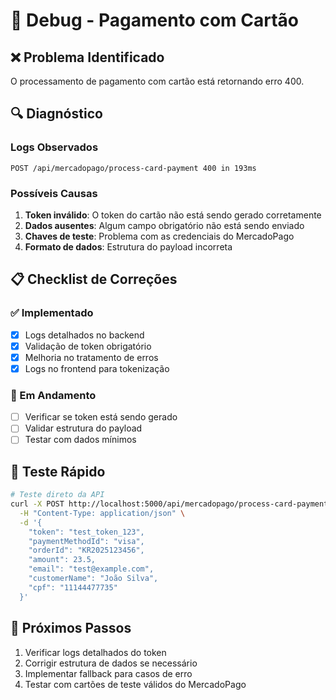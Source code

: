 # 🔧 Debug - Pagamento com Cartão

## ❌ Problema Identificado
O processamento de pagamento com cartão está retornando erro 400.

## 🔍 Diagnóstico

### Logs Observados
```
POST /api/mercadopago/process-card-payment 400 in 193ms
```

### Possíveis Causas
1. **Token inválido**: O token do cartão não está sendo gerado corretamente
2. **Dados ausentes**: Algum campo obrigatório não está sendo enviado
3. **Chaves de teste**: Problema com as credenciais do MercadoPago
4. **Formato de dados**: Estrutura do payload incorreta

## 📋 Checklist de Correções

### ✅ Implementado
- [x] Logs detalhados no backend
- [x] Validação de token obrigatório
- [x] Melhoria no tratamento de erros
- [x] Logs no frontend para tokenização

### 🔄 Em Andamento
- [ ] Verificar se token está sendo gerado
- [ ] Validar estrutura do payload
- [ ] Testar com dados mínimos

## 🧪 Teste Rápido
```bash
# Teste direto da API
curl -X POST http://localhost:5000/api/mercadopago/process-card-payment \
  -H "Content-Type: application/json" \
  -d '{
    "token": "test_token_123",
    "paymentMethodId": "visa", 
    "orderId": "KR2025123456",
    "amount": 23.5,
    "email": "test@example.com",
    "customerName": "João Silva",
    "cpf": "11144477735"
  }'
```

## 📝 Próximos Passos
1. Verificar logs detalhados do token
2. Corrigir estrutura de dados se necessário  
3. Implementar fallback para casos de erro
4. Testar com cartões de teste válidos do MercadoPago